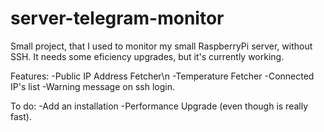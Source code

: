 # server-telegram-monitor
Small project, that I used to monitor my small RaspberryPi server, without SSH.
It needs some eficiency upgrades, but it's currently working.

Features:
-Public IP Address Fetcher\n
-Temperature Fetcher
-Connected IP's list
-Warning message on ssh login.

To do:
-Add an installation
-Performance Upgrade (even though is really fast).
